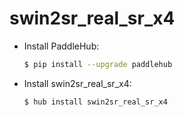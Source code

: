 # swin2sr_real_sr_x4
* Install PaddleHub: 

    ```bash
    $ pip install --upgrade paddlehub
    ```

* Install swin2sr_real_sr_x4: 

    ```bash
    $ hub install swin2sr_real_sr_x4
    ```
